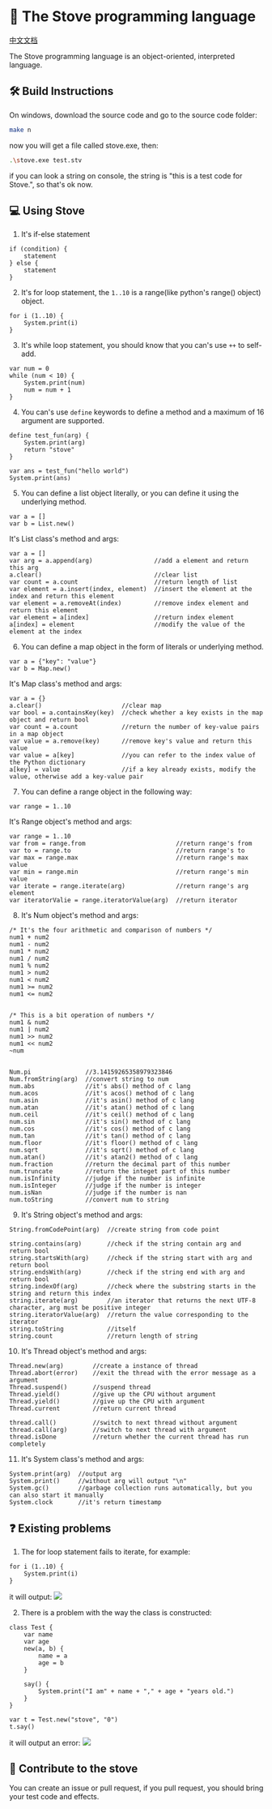 # 🚀 The Stove programming language

<a href="./ReadMe_CN.md">中文文档</a>

The Stove programming language is an object-oriented, interpreted language.

## 🛠️ Build Instructions
On windows, download the source code and go to the source code folder:
```bash
make n
```
now you will get a file called stove.exe, then:
```bash
.\stove.exe test.stv
```
if you can look a string on console, the string is "this is a test code for Stove.", so that's ok now.

## 💻 Using Stove
1. It's if-else statement
```stove
if (condition) {
    statement
} else {
    statement
}
```

2. It's for loop statement, the `1..10` is a range(like python's range() object) object.

```stove
for i (1..10) {
    System.print(i) 
}
```

3. It's while loop statement, you should know that you can's use `++` to self-add.

```stove
var num = 0
while (num < 10) {
    System.print(num)
    num = num + 1
}
```

4. You can's use `define` keywords to define a method and a maximum of 16 argument are supported.

```stove
define test_fun(arg) {
    System.print(arg)
    return "stove"
}

var ans = test_fun("hello world")
System.print(ans)
```

5. You can define a list object literally, or you can define it using the underlying method.

```stove
var a = []
var b = List.new()
```

It's List class's method and args:

```
var a = []
var arg = a.append(arg)                 //add a element and return this arg
a.clear()                               //clear list
var count = a.count                     //return length of list
var element = a.insert(index, element)  //insert the element at the index and return this element
var element = a.removeAt(index)         //remove index element and return this element
var element = a[index]                  //return index element
a[index] = element                      //modify the value of the element at the index
```

6. You can define a map object in the form of literals or underlying method.
```stove
var a = {"key": "value"}
var b = Map.new()
```

It's Map class's method and args:
```stove
var a = {}
a.clear()                      //clear map
var bool = a.containsKey(key)  //check whether a key exists in the map object and return bool
var count = a.count            //return the number of key-value pairs in a map object
var value = a.remove(key)      //remove key's value and return this value
var value = a[key]             //you can refer to the index value of the Python dictionary
a[key] = value                 //if a key already exists, modify the value, otherwise add a key-value pair
```

7. You can define a range object in the following way:
```stove
var range = 1..10
```

It's Range object's method and args:
```stove
var range = 1..10
var from = range.from                         //return range's from
var to = range.to                             //return range's to
var max = range.max                           //return range's max value
var min = range.min                           //return range's min value
var iterate = range.iterate(arg)              //return range's arg element
var iteratorValie = range.iteratorValue(arg)  //return iterator
```

8.  It's Num object's method and args:
```stove
/* It's the four arithmetic and comparison of numbers */
num1 + num2
num1 - num2
num1 * num2
num1 / num2
num1 % num2
num1 > num2
num1 < num2
num1 >= num2
num1 <= num2


/* This is a bit operation of numbers */
num1 & num2
num1 | num2
num1 >> num2
num1 << num2
~num


Num.pi               //3.14159265358979323846
Num.fromString(arg)  //convert string to num
num.abs              //it's abs() method of c lang
num.acos             //it's acos() method of c lang
num.asin             //it's asin() method of c lang
num.atan             //it's atan() method of c lang
num.ceil             //it's ceil() method of c lang
num.sin              //it's sin() method of c lang
num.cos              //it's cos() method of c lang
num.tan              //it's tan() method of c lang
num.floor            //it's floor() method of c lang
num.sqrt             //it's sqrt() method of c lang
num.atan()           //it's atan2() method of c lang
num.fraction         //return the decimal part of this number
num.truncate         //return the integet part of this number
num.isInfinity       //judge if the number is infinite
num.isInteger        //judge if the number is integer
num.isNan            //judge if the number is nan
num.toString         //convert num to string
```

9. It's String object's method and args:
```stove
String.fromCodePoint(arg)  //create string from code point

string.contains(arg)       //check if the string contain arg and return bool
string.startsWith(arg)     //check if the string start with arg and return bool
string.endsWith(arg)       //check if the string end with arg and return bool
string.indexOf(arg)        //check where the substring starts in the string and return this index
string.iterate(arg)        //an iterator that returns the next UTF-8 character, arg must be positive integer
string.iteratorValue(arg)  //return the value corresponding to the iterator
string.toString            //itself
string.count               //return length of string
```

10. It's Thread object's method and args:
```stove
Thread.new(arg)        //create a instance of thread
Thread.abort(error)    //exit the thread with the error message as a argument
Thread.suspend()       //suspend thread
Thread.yield()         //give up the CPU without argument
Thread.yield()         //give up the CPU with argument
Thread.current         //return current thread

thread.call()          //switch to next thread without argument
thread.call(arg)       //switch to next thread with argument
thread.isDone          //return whether the current thread has run completely
```

11. It's System class's method and args:
```stove
System.print(arg)  //output arg
System.print()     //without arg will output "\n"
System.gc()        //garbage collection runs automatically, but you can also start it manually
System.clock       //it's return timestamp
```

## ❓ Existing problems
1. The for loop statement fails to iterate, for example:
```stove
for i (1..10) {
    System.print(i)
}
```
it will output:
![](Docs/img/4.png)

2. There is a problem with the way the class is constructed:
```stove
class Test {
    var name
    var age
    new(a, b) {
        name = a
        age = b
    }

    say() {
        System.print("I am" + name + "," + age + "years old.")
    }
}

var t = Test.new("stove", "0")
t.say()
```
it will output an error:
![](Docs/img/5.png)

## 🤝 Contribute to the stove
You can create an issue or pull request, if you pull request, you should bring your test code and effects.
